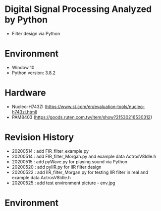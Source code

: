# Digital Signal Processing Analyzed by Python
- Filter design via Python

# Environment
- Window 10
- Python version: 3.8.2

# Hardware
- Nucleo-H743ZI (https://www.st.com/en/evaluation-tools/nucleo-h743zi.html)
- PAM8403 (https://goods.ruten.com.tw/item/show?21530216530312)

# Revision History
- 20200514 : add FIR_filter_example.py
- 20200514 : add FIR_filter_Morgan.py and example data ActrosV8Idle.h
- 20200515 : add pyWave.py for playing sound via Python
- 20200520 : add pyIIR.py for IIR filter design
- 20200522 : add IIR_filter_Morgan.py for testing IIR filter in real and example data ActrosV8Idle.h
- 20200525 : add test environment picture - env.jpg

# Environment



